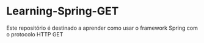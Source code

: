 # Learning-Spring-GET
Este repositório é destinado a aprender como usar o framework Spring com o protocolo HTTP GET
